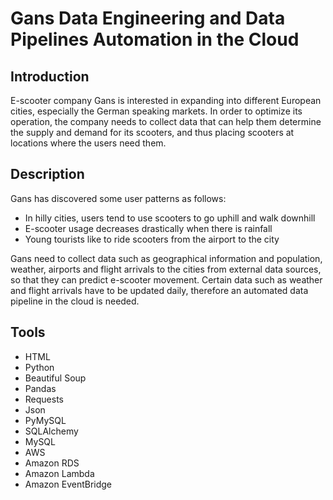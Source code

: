 # Gans Data Engineering and Data Pipelines Automation in the Cloud

## Introduction
E-scooter company Gans is interested in expanding into different European cities, especially the German speaking markets. In order to optimize its operation, the company needs to collect data that can help them determine the supply and demand for its scooters, and thus placing scooters at locations where the users need them.

## Description
Gans has discovered some user patterns as follows:

- In hilly cities, users tend to use scooters to go uphill and walk downhill
- E-scooter usage decreases drastically when there is rainfall
- Young tourists like to ride scooters from the airport to the city

Gans need to collect data such as geographical information and population, weather, airports and flight arrivals to the cities from external data sources, so that they can predict e-scooter movement. Certain data such as weather and flight arrivals have to be updated daily, therefore an automated data pipeline in the cloud is needed.

## Tools
- HTML
- Python
- Beautiful Soup
- Pandas
- Requests
- Json
- PyMySQL
- SQLAlchemy
- MySQL
- AWS
- Amazon RDS
- Amazon Lambda
- Amazon EventBridge




